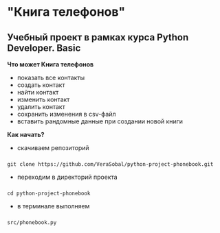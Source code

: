 # "Книга телефонов"
## Учебный проект в рамках курса Python Developer. Basic

**Что может Книга телефонов**
- показать все контакты
- создать контакт
- найти контакт
- изменить контакт
- удалить контакт
- сохранить изменения в csv-файл
- вставить рандомные данные при создании новой книги

**Как начать?**

- скачиваем репозиторий
###
	git clone https://github.com/VeraSobal/python-project-phonebook.git
- переходим в директорий проекта
###
	cd python-project-phonebook
- в терминале выполняем 
###
	src/phonebook.py


